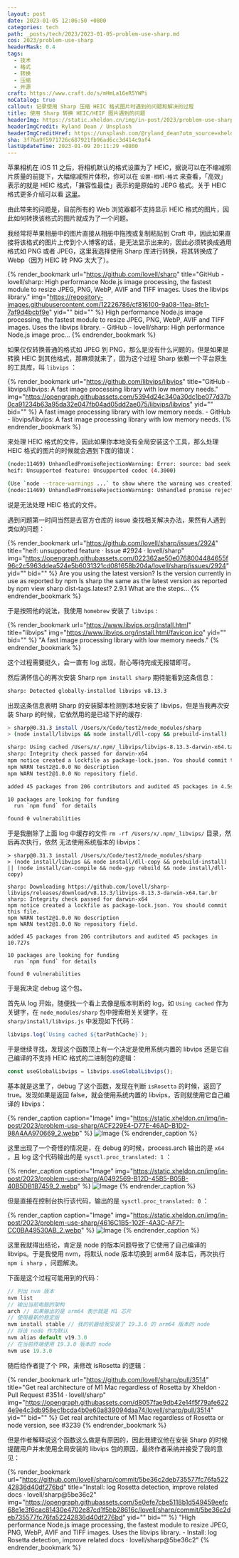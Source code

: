 ```yaml
---
layout: post
date: 2023-01-05 12:06:50 +0800
categories: tech
path: _posts/tech/2023/2023-01-05-problem-use-sharp.md
cos: 2023/problem-use-sharp
headerMask: 0.4
tags:
  - 技术
  - 格式
  - 转换
  - 压缩
  - 开源
craft: https://www.craft.do/s/mHmLa16eR5YWPi
noCatalog: true
callout: 记录使用 Sharp 压缩 HEIC 格式图片时遇到的问题和解决的过程
title: 使用 Sharp 转换 HEIC/HEIF 图片遇到的问题
headerImg: https://static.xheldon.cn/img/in-post/2023/problem-use-sharp/photo-1603468620905-8de7d86b781e.webp
headerImgCredit: Ryland Dean / Unsplash
headerImgCreditHref: https://unsplash.com/@ryland_dean?utm_source=xheldon_blog&utm_medium=referral
sha: 3f76a9f5971726c687921fb96ad6cc3d414c9af4
lastUpdateTime: 2023-01-09 20:11:29 +0800
---
```


苹果相机在 iOS 11 之后，将相机默认的格式设置为了 HEIC，据说可以在不缩减照片质量的前提下，大幅缩减照片体积，你可以在 `设置-相机-格式` 来查看，「高效」表示的就是 HEIC 格式，「兼容性最佳」表示的是原始的 JEPG 格式。关于 HEIC 格式更多介绍可以看 [这里](https://www.adobe.com/hk_zh/creativecloud/file-types/image/raster/heic-file.html)。

由此带来的问题是，目前所有的 Web 浏览器都不支持显示 HEIC 格式的图片，因此如何转换该格式的图片就成为了一个问题。

我经常将苹果相册中的图片直接从相册中拖拽或复制粘贴到 Craft 中，因此如果直接将该格式的图片上传到个人博客的话，是无法显示出来的，因此必须转换成通用格式如 PNG 或者 JPEG，这里我选择使用 Sharp 库进行转换，将其转换成了 Webp（因为 HEIC 转 PNG 太大了）。

{% render_bookmark url="https://github.com/lovell/sharp" title="GitHub - lovell/sharp: High performance Node.js image processing, the fastest module to resize JPEG, PNG, WebP, AVIF and TIFF images. Uses the libvips library." img="https://repository-images.githubusercontent.com/12226786/cf816100-9a08-11ea-8fc1-7af9d4bcbf9e" yid="" bid="" %}
High performance Node.js image processing, the fastest module to resize JPEG, PNG, WebP, AVIF and TIFF images. Uses the libvips library. - GitHub - lovell/sharp: High performance Node.js image proc...
{% endrender_bookmark %}

如果仅仅转换普通的格式如 JPEG 到 PNG，那么是没有什么问题的，但是如果是转换 HEIC 到其他格式，那麻烦就来了，因为这个过程 Sharp 依赖一个平台原生的工具库，叫 `libvips` ：

{% render_bookmark url="https://github.com/libvips/libvips" title="GitHub - libvips/libvips: A fast image processing library with low memory needs." img="https://opengraph.githubassets.com/5394d24c340a30dc1be077d37b0ca91234b63a95da32e047fb04ad05dd2ae075/libvips/libvips" yid="" bid="" %}
A fast image processing library with low memory needs. - GitHub - libvips/libvips: A fast image processing library with low memory needs.
{% endrender_bookmark %}

来处理 HEIC 格式的文件，因此如果你本地没有全局安装这个工具，那么处理 HEIC 格式的图片的时候就会遇到下面的错误：

```Bash
(node:11469) UnhandledPromiseRejectionWarning: Error: source: bad seek to 807962
heif: Unsupported feature: Unsupported codec (4.3000)

(Use `node --trace-warnings ...` to show where the warning was created)
(node:11469) UnhandledPromiseRejectionWarning: Unhandled promise rejection. This error originated either by throwing inside of an async function without a catch block, or by rejecting a promise which was not handled with .catch(). To terminate the node process on unhandled promise rejection, use the CLI flag `--unhandled-rejections=strict` (see https://nodejs.org/api/cli.html#cli_unhandled_rejections_mode). (rejection id: 1)
```

说是无法处理 HEIC 格式的文件。

遇到问题第一时间当然是去官方仓库的 issue 查找相关解决办法，果然有人遇到类似的问题：

{% render_bookmark url="https://github.com/lovell/sharp/issues/2924" title="heif: unsupported feature · Issue #2924 · lovell/sharp" img="https://opengraph.githubassets.com/022362ae50e0768004484655f96c2c5963ddea524e5b6031321cd081658b204a/lovell/sharp/issues/2924" yid="" bid="" %}
Are you using the latest version? Is the version currently in use as reported by npm ls sharp the same as the latest version as reported by npm view sharp dist-tags.latest? 2.9.1 What are the steps...
{% endrender_bookmark %}

于是按照他的说法，我使用 `homebrew` 安装了 `libvips` :

{% render_bookmark url="https://www.libvips.org/install.html" title="libvips" img="https://www.libvips.org/install.html/favicon.ico" yid="" bid="" %}
"A fast image processing library with low memory needs."
{% endrender_bookmark %}

这个过程需要挺久，会一直有 log 出现，耐心等待完成无报错即可。

然后满怀信心的再次安装 Sharp `npm install sharp` 期待能看到这条信息：

```Bash
sharp: Detected globally-installed libvips v8.13.3
```

出现这条信息表明 Sharp 的安装脚本检测到本地安装了 libvips，但是当我再次安装 Sharp 的时候，它依然用的是已经下好的缓存:

```Bash
> sharp@0.31.3 install /Users/x/Code/test2/node_modules/sharp
> (node install/libvips && node install/dll-copy && prebuild-install) || (node install/can-compile && node-gyp rebuild && node install/dll-copy)

sharp: Using cached /Users/x/.npm/_libvips/libvips-8.13.3-darwin-x64.tar.br
sharp: Integrity check passed for darwin-x64
npm notice created a lockfile as package-lock.json. You should commit this file.
npm WARN test2@1.0.0 No description
npm WARN test2@1.0.0 No repository field.

added 45 packages from 206 contributors and audited 45 packages in 4.5s

10 packages are looking for funding
  run `npm fund` for details

found 0 vulnerabilities
```

于是我删除了上面 log 中缓存的文件 `rm -rf /Users/x/.npm/_libvips/` 目录，然后再次执行，依然 无法使用系统版本的 libvips：

```shell
> sharp@0.31.3 install /Users/x/Code/test2/node_modules/sharp
> (node install/libvips && node install/dll-copy && prebuild-install) || (node install/can-compile && node-gyp rebuild && node install/dll-copy)

sharp: Downloading https://github.com/lovell/sharp-libvips/releases/download/v8.13.3/libvips-8.13.3-darwin-x64.tar.br
sharp: Integrity check passed for darwin-x64
npm notice created a lockfile as package-lock.json. You should commit this file.
npm WARN test2@1.0.0 No description
npm WARN test2@1.0.0 No repository field.

added 45 packages from 206 contributors and audited 45 packages in 10.727s

10 packages are looking for funding
  run `npm fund` for details

found 0 vulnerabilities
```

于是我决定 debug 这个包。

首先从 log 开始，随便找一个看上去像是版本判断的 log，如 `Using cached` 作为关键字，在 `node_modules/sharp` 包中搜索相关关键字，在 `sharp/install/libvips.js` 中发现如下代码：

```javascript
libvips.log(`Using cached ${tarPathCache}`);
```

于是继续寻找，发现这个函数顶上有一个决定是使用系统内置的 libvips 还是它自己编译的不支持 HEIC 格式的二进制包的逻辑：

```javascript
const useGlobalLibvips = libvips.useGlobalLibvips();
```

基本就是这里了，debug 了这个函数，发现在判断 `isRosetta` 的时候，返回了 true。发现如果是返回 false，就会使用系统内置的 libvips，否则就使用它自己编译的 libvips：

{% render_caption caption="Image" img="https://static.xheldon.cn/img/in-post/2023/problem-use-sharp/ACF229E4-D77E-46AD-B1D2-98A4AA970669_2.webp" %}
![Image](https://res.craft.do/user/full/747e0824-8866-cf67-b3ae-2e207380d1f9/doc/C3FE5D12-BAA2-4027-8775-37B7F48A0D5F/ACF229E4-D77E-46AD-B1D2-98A4AA970669_2/EAlXXxrWyZUqd5ed9L9XlyDdUpyKervIU9w7BOsyN68z/Image.tiff)
{% endrender_caption %}

这里出现了一个奇怪的情况是，在 debug 的时候，process.arch 输出的是 `x64` ，且 log 这个代码输出的是 `sysctl.proc_translated: 1` ：

{% render_caption caption="Image" img="https://static.xheldon.cn/img/in-post/2023/problem-use-sharp/A0492569-B12D-45B5-B05B-40B5DB1B7459_2.webp" %}
![Image](https://res.craft.do/user/full/747e0824-8866-cf67-b3ae-2e207380d1f9/doc/C3FE5D12-BAA2-4027-8775-37B7F48A0D5F/A0492569-B12D-45B5-B05B-40B5DB1B7459_2/dOmQPJXHMTgmyjTA4jR4ic6P3Dk3070La0Ax9P1Xlw0z/Image.tiff)
{% endrender_caption %}

但是直接在控制台执行该代码，输出的是 `sysctl.proc_translated: 0` ：

{% render_caption caption="Image" img="https://static.xheldon.cn/img/in-post/2023/problem-use-sharp/4616C1B5-102F-4A3C-AF71-CC0BA49530AB_2.webp" %}
![Image](https://res.craft.do/user/full/747e0824-8866-cf67-b3ae-2e207380d1f9/doc/C3FE5D12-BAA2-4027-8775-37B7F48A0D5F/4616C1B5-102F-4A3C-AF71-CC0BA49530AB_2/yPMt0xVzJ58EpTIUf59F3dINxd2DeKMfdudv13owsr8z/Image.tiff)
{% endrender_caption %}

这里我就得出结论，肯定是 node 的版本问题导致了它使用了自己编译的 libvips。于是我使用 nvm，将默认 node 版本切换到 arm64 版本后，再次执行 `npm i sharp` ，问题解决。

下面是这个过程可能用到的代码：

```javascript
// 列出 nvm 版本
nvm list
// 输出当前电脑的架构
arch // 如果输出的是 arm64 表示就是 M1 芯片
// 使用最新的稳定版
nvm install stable // 我的机器给我安装了 19.3.0 的 arm64 版本的 node
// 将该 node 作为默认
nvm alias default v19.3.0
// 在当前终端使用 19.3.0 版本的 node
nvm use 19.3.0
```

随后给作者提了个 PR，来修改 isRosetta 的逻辑：

{% render_bookmark url="https://github.com/lovell/sharp/pull/3514" title="Get real architecture of M1 Mac regardless of Rosetta by Xheldon · Pull Request #3514 · lovell/sharp" img="https://opengraph.githubassets.com/d8057fae9db42e14f5f79afe6224e9e4c3db958ec1bcda4b0e60a839094daa74/lovell/sharp/pull/3514" yid="" bid="" %}
Get real architecture of M1 Mac regardless of Rosetta or node version, see #3239
{% endrender_bookmark %}

但是作者解释说这个函数这么做是有原因的，因此我建议他在安装 Sharp 的时候提醒用户并未使用全局安装的 libvips 包的原因，最终作者采纳并接受了我的意见：

{% render_bookmark url="https://github.com/lovell/sharp/commit/5be36c2deb735577fc76fa52242836d40df276bd" title="Install: log Rosetta detection, improve related docs · lovell/sharp@5be36c2" img="https://opengraph.githubassets.com/5e0efe7cbe5118b1d549459eefc68e1e3f6cac81430e4702e87cd1f5bb28616c/lovell/sharp/commit/5be36c2deb735577fc76fa52242836d40df276bd" yid="" bid="" %}
"High performance Node.js image processing, the fastest module to resize JPEG, PNG, WebP, AVIF and TIFF images. Uses the libvips library. - Install: log Rosetta detection, improve related docs · lovell/sharp@5be36c2"
{% endrender_bookmark %}
